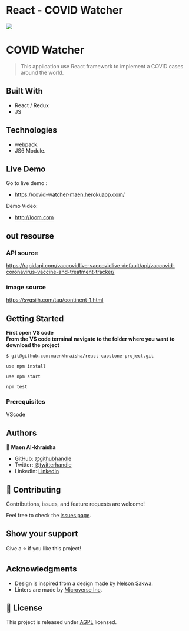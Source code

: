 # React - COVID Watcher 

![](https://img.shields.io/badge/Microverse-blueviolet)

# COVID Watcher

> This application use React framework to implement a COVID cases around the world.

## Built With

- React / Redux
- JS


## Technologies

- webpack.
- JS6 Module.

## Live Demo 

Go to live demo : 
- https://covid-watcher-maen.herokuapp.com/

Demo Video:
- http://loom.com

## out resourse
### API source 
https://rapidapi.com/vaccovidlive-vaccovidlive-default/api/vaccovid-coronavirus-vaccine-and-treatment-tracker/

### image source
https://svgsilh.com/tag/continent-1.html

## Getting Started


**First open VS code**<br/>
**From the VS code terminal navigate to the folder where you want to download the project**<br/>
```
$ git@github.com:maenkhraisha/react-capstone-project.git
```
```
use npm install
```
```
use npm start
```
```
npm test
```


### Prerequisites
VScode


## Authors

👤 **Maen Al-khraisha**

- GitHub: [@githubhandle](https://github.com/maen1980)
- Twitter: [@twitterhandle](https://twitter.com/AlkhryshaM)
- LinkedIn: [LinkedIn](https://www.linkedin.com/in/ma-en-mohammad-303930100/)


## 🤝 Contributing

Contributions, issues, and feature requests are welcome!

Feel free to check the [issues page](../../issues/).

## Show your support

Give a ⭐️ if you like this project!

## Acknowledgments

- Design is inspired from a design made by [Nelson Sakwa](https://www.behance.net/gallery/31579789/Ballhead-App-(Free-PSDs)).
- Linters are made by [Microverse Inc](https://github.com/microverseinc/linters-config/).

## 📝 License

This project is released under [AGPL](./LICENSE) licensed.